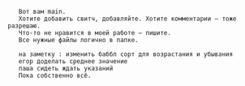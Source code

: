        Вот вам main.
       Хотите добавить свитч, добавляйте. Хотите комментарии – тоже разрешаю.
       Что-то не нравится в моей работе – пишите.
       Все нужные файлы логично в папке.
       
       на заметку : изменить баббл сорт для возрастания и убывания
       егор доделать среднее значение
       паша сидеть ждать указаний
       Пока собственно всё.
